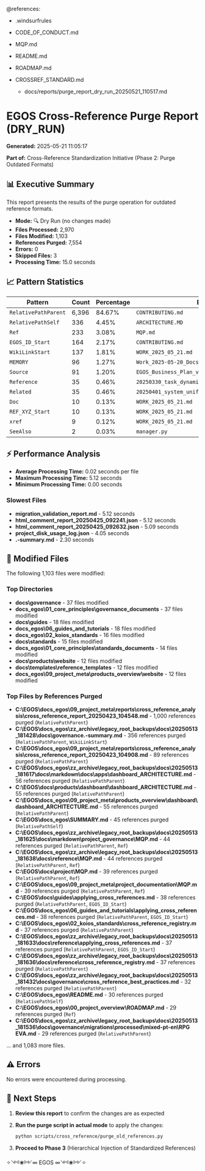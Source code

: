 @references:
- .windsurfrules
- CODE_OF_CONDUCT.md
- MQP.md
- README.md
- ROADMAP.md
- CROSSREF_STANDARD.md

  - docs/reports/purge_report_dry_run_20250521_110517.md

# EGOS Cross-Reference Purge Report (DRY_RUN)

**Generated:** 2025-05-21 11:05:17

**Part of:** Cross-Reference Standardization Initiative (Phase 2: Purge Outdated Formats)

## 📊 Executive Summary

This report presents the results of the purge operation for outdated reference formats.

- **Mode:** 🔍 Dry Run (no changes made)
- **Files Processed:** 2,970
- **Files Modified:** 1,103
- **References Purged:** 7,554
- **Errors:** 0
- **Skipped Files:** 3
- **Processing Time:** 15.0 seconds

## 📈 Pattern Statistics

| Pattern | Count | Percentage | Example |
|---------|-------|------------|--------|
| `RelativePathParent` | 6,396 | 84.67% | `CONTRIBUTING.md` |
| `RelativePathSelf` | 336 | 4.45% | `ARCHITECTURE.MD` |
| `Ref` | 233 | 3.08% | `MQP.md` |
| `EGOS_ID_Start` | 164 | 2.17% | `CONTRIBUTING.md` |
| `WikiLinkStart` | 137 | 1.81% | `WORK_2025_05_21.md` |
| `MEMORY` | 96 | 1.27% | `Work_2025-05-20_Docs_Optimization.md` |
| `Source` | 91 | 1.20% | `EGOS_Business_Plan_v1.0.md` |
| `Reference` | 35 | 0.46% | `20250330_task_dynamic_roadmap_implementation.md` |
| `Related` | 35 | 0.46% | `20250401_system_unification_roadmap.md` |
| `Doc` | 10 | 0.13% | `WORK_2025_05_21.md` |
| `REF_XYZ_Start` | 10 | 0.13% | `WORK_2025_05_21.md` |
| `xref` | 9 | 0.12% | `WORK_2025_05_21.md` |
| `SeeAlso` | 2 | 0.03% | `manager.py` |

## ⚡ Performance Analysis

- **Average Processing Time:** 0.02 seconds per file
- **Maximum Processing Time:** 5.12 seconds
- **Minimum Processing Time:** 0.00 seconds

### Slowest Files

- **migration_validation_report.md** - 5.12 seconds
- **html_comment_report_20250425_092241.json** - 5.12 seconds
- **html_comment_report_20250425_092632.json** - 5.09 seconds
- **project_disk_usage_log.json** - 4.05 seconds
- **.-summary.md** - 2.30 seconds

## 🔄 Modified Files

The following 1,103 files were modified:

### Top Directories

- **docs\governance** - 37 files modified
- **docs_egos\01_core_principles\governance_documents** - 37 files modified
- **docs\guides** - 18 files modified
- **docs_egos\06_guides_and_tutorials** - 18 files modified
- **docs_egos\02_koios_standards** - 16 files modified
- **docs\standards** - 15 files modified
- **docs_egos\01_core_principles\standards_documents** - 14 files modified
- **docs\products\website** - 12 files modified
- **docs\templates\reference_templates** - 12 files modified
- **docs_egos\09_project_meta\products_overview\website** - 12 files modified

### Top Files by References Purged

- **C:\EGOS\docs_egos\09_project_meta\reports\cross_reference_analysis\cross_reference_report_20250423_104548.md** - 1,000 references purged (`RelativePathParent`)
- **C:\EGOS\docs_egos\zz_archive\legacy_root_backups\docs\20250513_181428\docs\governance\.-summary.md** - 356 references purged (`RelativePathParent`, `WikiLinkStart`)
- **C:\EGOS\docs_egos\09_project_meta\reports\cross_reference_analysis\cross_reference_report_20250423_104908.md** - 89 references purged (`RelativePathParent`)
- **C:\EGOS\docs_egos\zz_archive\legacy_root_backups\docs\20250513_181617\docs\markdown\docs\apps\dashboard_ARCHITECTURE.md** - 56 references purged (`RelativePathParent`)
- **C:\EGOS\docs\products\dashboard\dashboard_ARCHITECTURE.md** - 55 references purged (`RelativePathParent`)
- **C:\EGOS\docs_egos\09_project_meta\products_overview\dashboard\dashboard_ARCHITECTURE.md** - 55 references purged (`RelativePathParent`)
- **C:\EGOS\docs_egos\SUMMARY.md** - 45 references purged (`RelativePathSelf`)
- **C:\EGOS\docs_egos\zz_archive\legacy_root_backups\docs\20250513_181625\docs\markdown\project_governance\MQP.md** - 44 references purged (`RelativePathParent`, `Ref`)
- **C:\EGOS\docs_egos\zz_archive\legacy_root_backups\docs\20250513_181638\docs\reference\MQP.md** - 44 references purged (`RelativePathParent`, `Ref`)
- **C:\EGOS\docs\project\MQP.md** - 39 references purged (`RelativePathParent`, `Ref`)
- **C:\EGOS\docs_egos\09_project_meta\project_documentation\MQP.md** - 39 references purged (`RelativePathParent`, `Ref`)
- **C:\EGOS\docs\guides\applying_cross_references.md** - 38 references purged (`RelativePathParent`, `EGOS_ID_Start`)
- **C:\EGOS\docs_egos\06_guides_and_tutorials\applying_cross_references.md** - 38 references purged (`RelativePathParent`, `EGOS_ID_Start`)
- **C:\EGOS\docs_egos\02_koios_standards\cross_reference_registry.md** - 37 references purged (`RelativePathParent`)
- **C:\EGOS\docs_egos\zz_archive\legacy_root_backups\docs\20250513_181633\docs\reference\applying_cross_references.md** - 37 references purged (`RelativePathParent`, `EGOS_ID_Start`)
- **C:\EGOS\docs_egos\zz_archive\legacy_root_backups\docs\20250513_181636\docs\reference\cross_reference_registry.md** - 37 references purged (`RelativePathParent`)
- **C:\EGOS\docs_egos\zz_archive\legacy_root_backups\docs\20250513_181432\docs\governance\cross_reference_best_practices.md** - 32 references purged (`RelativePathParent`)
- **C:\EGOS\docs_egos\README.md** - 30 references purged (`RelativePathSelf`)
- **C:\EGOS\docs_egos\00_project_overview\ROADMAP.md** - 29 references purged (`Ref`)
- **C:\EGOS\docs_egos\zz_archive\legacy_root_backups\docs\20250513_181536\docs\governance\migrations\processed\mixed-pt-en\RPG EVA.md** - 29 references purged (`RelativePathParent`)

... and 1,083 more files.

## ⚠️ Errors

No errors were encountered during processing.

## 🚀 Next Steps

1. **Review this report** to confirm the changes are as expected
2. **Run the purge script in actual mode** to apply the changes:

   ```bash
   python scripts/cross_reference/purge_old_references.py
   ```

3. **Proceed to Phase 3** (Hierarchical Injection of Standardized References)


✧༺❀༻∞ EGOS ∞༺❀༻✧